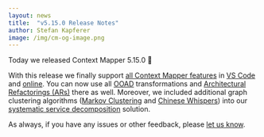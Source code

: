 ```yaml
---
layout: news
title:  "v5.15.0 Release Notes"
author: Stefan Kapferer
image: /img/cm-og-image.png
---
```


Today we released Context Mapper 5.15.0 🥳 

With this release we finally support [all Context Mapper features](/docs/ide/) in [VS Code](/docs/vs-code/) and [online](/docs/online-ide/).
You can now use all [OOAD](/docs/rapid-ooad/) transformations and [Architectural Refactorings (ARs)](/docs/architectural-refactorings/) there as well. Moreover, we included additional graph clustering algorithms ([Markov Clustering](https://www.micans.org/mcl/) and [Chinese Whispers](https://dl.acm.org/doi/10.5555/1654758.1654774)) into our [systematic service decomposition](/docs/systematic-service-decomposition/) solution.

As always, if you have any issues or other feedback, please [let us know](/getting-involved/).
